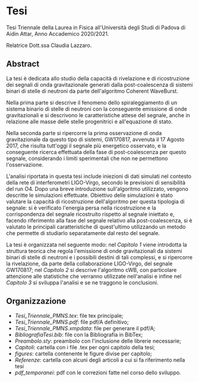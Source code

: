 # Tesi
Tesi Triennale della Laurea in Fisica all'Università degli Studi di Padova di Aidin Attar, Anno Accademico 2020/2021.

Relatrice Dott.ssa Claudia Lazzaro.

## Abstract
La tesi è dedicata allo studio della capacità di rivelazione e di ricostruzione dei segnali di onda gravitazionale generati dalla post-coalescenza
di sistemi binari di stelle di neutroni da parte dell'algoritmo Coherent WaveBurst.

Nella prima parte si descrive il fenomeno dello spiraleggiamento di un sistema binario di stelle di neutroni con la conseguente emissione di onde
gravitazionali e si descrivono le caratteristiche attese del segnale, anche in relazione alle masse delle stelle progenitrici e all'equazione di
stato. 

Nella seconda parte si ripercorre la prima osservazione di onda gravitazionale da questo tipo di sistemi, GW170817, avvenuta il 17 Agosto 2017,
che risulta tutt'oggi il segnale più energetico osservato, e la conseguente ricerca effettuata della fase di post-coalescenza per questo segnale, 
considerando i limiti sperimentali che non ne permettono l'osservazione.

L'analisi riportata in questa tesi include iniezioni di dati simulati nel contesto della rete di interferometri LIGO-Virgo,
secondo le previsioni di sensibilità del run O4. Dopo una breve introduzione sull'algoritmo utilizzato, vengono descritte le simulazioni
effettuate. Obiettivo delle simulazioni è stato valutare la capacità di ricostruzione dell'algoritmo per questa tipologia di segnale:
si è verificato l'energia persa nella ricostruzione e la corrispondenza del segnale ricostruito rispetto al segnale iniettato e, 
facendo riferimento alla fase del segnale relativo alla post-coalescenza, si è valutato le principali caratteristiche di quest'ultimo
utilizzando un metodo che permette di studiarlo separatamente dal resto del segnale.

La tesi è organizzata nel seguente modo: nel *Capitolo 1* viene introdotta la struttura teorica che regola l'emissione di onde
gravitazionali da sistemi binari di stelle di neutroni e i possibili destini di tali complessi, e si ripercorre la rivelazione, da parte
della collaborazione LIGO-Virgo, del segnale GW170817; nel *Capitolo 2* si descrive l'algoritmo cWB, con particolare attenzione alle
statistiche che verranno utilizzate nell'analisi e infine nel *Capitolo 3* si sviluppa l'analisi e se ne traggono le conclusioni.

## Organizzazione
- *Tesi_Triennale_PMNS.tex*: file tex principale;
- *Tesi_Triennale_PMNS.pdf*: file pdf/A definitivo;
- *Tesi_Triennale_PMNS.xmpdata*: file per generare il pdf/A;
- *BibliografiaTesi.bib*: file con la Bibliografia in BibTex;
- *Preambolo.sty*: preambolo con l'inclusione delle librerie necessarie;
- *Capitoli*: cartella con i file .tex per ogni capitolo della tesi;
- *figures*: cartella contenente le figure divise per capitolo;
- *Referenze*: cartella con alcuni degli articoli a cui si fa riferimento nella tesi
- *pdf_temporanei*: pdf con le correzioni fatte nel corso dello sviluppo.
